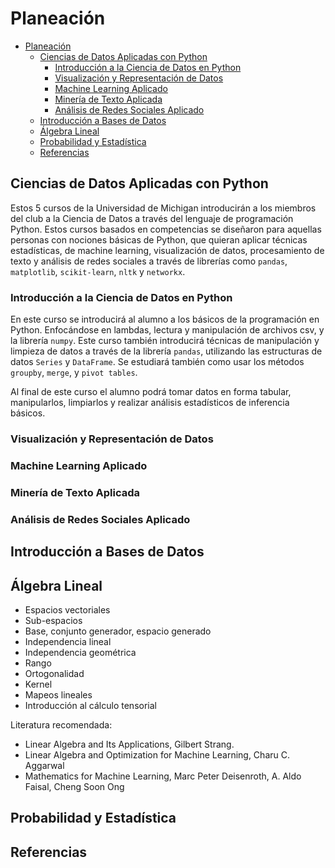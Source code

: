 # Planeación

- [Planeación](#planeación)
  - [Ciencias de Datos Aplicadas con Python](#ciencias-de-datos-aplicadas-con-python)
    - [Introducción a la Ciencia de Datos en Python](#introducción-a-la-ciencia-de-datos-en-python)
    - [Visualización y Representación de Datos](#visualización-y-representación-de-datos)
    - [Machine Learning Aplicado](#machine-learning-aplicado)
    - [Minería de Texto Aplicada](#minería-de-texto-aplicada)
    - [Análisis de Redes Sociales Aplicado](#análisis-de-redes-sociales-aplicado)
  - [Introducción a Bases de Datos](#introducción-a-bases-de-datos)
  - [Álgebra Lineal](#álgebra-lineal)
  - [Probabilidad y Estadística](#probabilidad-y-estadística)
  - [Referencias](#referencias)

<!-- Añadir una descripción del documento -->

## Ciencias de Datos Aplicadas con Python

Estos 5 cursos de la Universidad de Michigan introducirán a los miembros del club a la Ciencia de Datos a través del lenguaje de programación Python. Estos cursos basados en competencias se diseñaron para aquellas personas con nociones básicas de Python, que quieran aplicar técnicas estadísticas, de machine learning, visualización de datos, procesamiento de texto y análisis de redes sociales a través de librerías como `pandas`, `matplotlib`, `scikit-learn`, `nltk` y `networkx`.

### Introducción a la Ciencia de Datos en Python

En este curso se introducirá al alumno a los básicos de la programación en Python. Enfocándose en lambdas, lectura y manipulación de archivos csv, y la librería `numpy`. Este curso también introducirá técnicas de manipulación y limpieza de datos a través de la librería `pandas`, utilizando las estructuras de datos `Series` y `DataFrame`. Se estudiará también como usar los métodos `groupby`, `merge`, y `pivot tables`.

Al final de este curso el alumno podrá tomar datos en forma tabular, manipularlos, limpiarlos y realizar análisis estadísticos de inferencia básicos.

### Visualización y Representación de Datos

### Machine Learning Aplicado

### Minería de Texto Aplicada

### Análisis de Redes Sociales Aplicado

## Introducción a Bases de Datos

## Álgebra Lineal

- Espacios vectoriales
- Sub-espacios
- Base, conjunto generador, espacio generado
- Independencia lineal
- Independencia geométrica
- Rango
- Ortogonalidad
- Kernel
- Mapeos lineales
- Introducción al cálculo tensorial

Literatura recomendada:

- Linear Algebra and Its Applications, Gilbert Strang.
- Linear Algebra and Optimization for Machine Learning, Charu C. Aggarwal
- Mathematics for Machine Learning, Marc Peter Deisenroth, A. Aldo Faisal, Cheng Soon Ong

## Probabilidad y Estadística

## Referencias